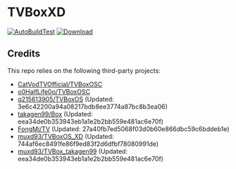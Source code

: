 # TVBoxXD

[![AutoBuildTest](https://github.com/muxd93/TVBoxOS_XD/actions/workflows/auto_build.yml/badge.svg)](https://github.com/muxd93/TVBoxOS_XD/actions/workflows/auto_build.yml)
[![Download](https://img.shields.io/github/v/release/muxd93/TVBoxOS_XD?color=green&logoColor=green&label=Download&logo=DocuSign)](https://github.com/muxd93/TVBoxOS_XD/releases)

## Credits
This repo relies on the following third-party projects:
- [CatVodTVOfficial/TVBoxOSC](https://github.com/CatVodTVOfficial/TVBoxOSC)
- [o0HalfLife0o/TVBoxOSC](https://github.com/o0HalfLife0o/TVBoxOSC/releases)
- [q215613905/TVBoxOS](https://github.com/q215613905/TVBoxOS) (Updated: 3e6c42200a94a08217bdb8ee3774a87bc8b3ea06)
- [takagen99/Box](https://github.com/takagen99/Box) (Updated: eea34de0b353943eb1a1e2b2bb559e481ac6e70f)
- [FongMi/TV](https://github.com/FongMi/TV) (Updated: 27a40fb7ed5068f03d0b60e866dbc59c6bddeb1e)
- [muxd93/TVBoxOS_XD](https://github.com/muxd93/TVBoxOS_XD) (Updated: 744af6ec8491fe86f9ed83f2d6dfbf78080991de)
- [muxd93/TVBox_takagen99](https://github.com/muxd93/TVBox_takagen99) (Updated: eea34de0b353943eb1a1e2b2bb559e481ac6e70f)
